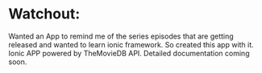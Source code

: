 # Watchout:
Wanted an App to remind me of the series episodes that are getting released and wanted to learn ionic framework. So created this app with it.
Ionic APP powered by TheMovieDB API.
Detailed documentation coming soon.
